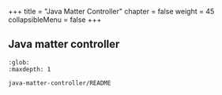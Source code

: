 +++
title = "Java Matter Controller"
chapter = false
weight = 45
collapsibleMenu = false
+++

## Java matter controller

```{toctree}
:glob:
:maxdepth: 1

java-matter-controller/README
```
